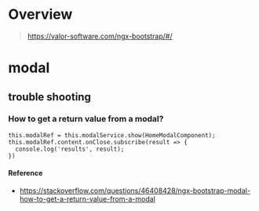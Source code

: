 # Overview
> https://valor-software.com/ngx-bootstrap/#/
# modal
## trouble shooting
### How to get a return value from a modal?
```
this.modalRef = this.modalService.show(HomeModalComponent);
this.modalRef.content.onClose.subscribe(result => {
  console.log('results', result);
})
```
#### Reference
- https://stackoverflow.com/questions/46408428/ngx-bootstrap-modal-how-to-get-a-return-value-from-a-modal
